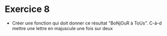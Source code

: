 # Exercice 8
- Créer une fonction qui doit donner ce résultat "BoNjOuR à ToUs". C-à-d mettre une lettre en majuscule une fois sur deux